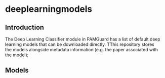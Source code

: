 # deeplearningmodels

## Introduction
The Deep Learning Classifier module in PAMGuard has a list of default deep learning models that can be downloaded directly. TThis repository stores the models alongside metadata information (e.g. the paper associated with the model); 

## Models
